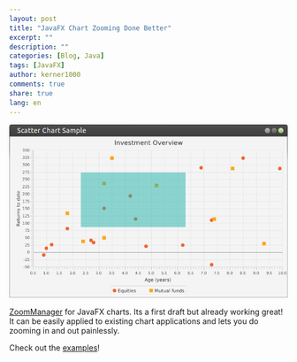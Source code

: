 ```yaml
---
layout: post
title: "JavaFX Chart Zooming Done Better"
excerpt: ""
description: ""
categories: [Blog, Java]
tags: [JavaFX]
author: kerner1000
comments: true
share: true
lang: en
---
```



![JavaFX Chart Zooming](/images/201702201702zooming-1.png)

[ZoomManager](https://github.com/kerner1000/javafx-chart-zooming/blob/master/src/main/java/com/silicosciences/javafx/charts/zooming/ZoomManager.java) for JavaFX charts. Its a first draft but already working great! It can be easily applied to existing chart applications and lets you do zooming in and out painlessly.

Check out the [examples](https://github.com/kerner1000/javafx-chart-zooming)!